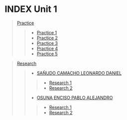  # **INDEX Unit 1**

> [Practice](https://github.com/PAOsuna/Big_Data/tree/Unit_1/Practices)
>> * [Practice 1](https://github.com/PAOsuna/Big_Data/tree/Unit_1/Practices/Practice%201)
>> * [Practice 2](https://github.com/PAOsuna/Big_Data/tree/Unit_1/Practices/Practice%202)
>> * [Practice 3](https://github.com/PAOsuna/Big_Data/tree/Unit_1/Practices/Practice%203)
>> * [Practice 4](https://github.com/PAOsuna/Big_Data/tree/Unit_1/Practices/Practice%204)
>> * [Practice 5](https://github.com/PAOsuna/Big_Data/tree/Unit_1/Practices/Practice%205)

> [Research]()
>> * [SAÑUDO CAMACHO LEONARDO DANIEL]()
>>> + [Research 1]()
>>> + [Research 2]()
>> * [OSUNA ENCISO PABLO ALEJANDRO]()
>>> + [Research 1]()
>>> + [Research 2]()